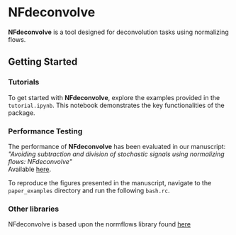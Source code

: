 # NFdeconvolve

**NFdeconvolve** is a tool designed for deconvolution tasks using normalizing flows.

## Getting Started

### Tutorials
To get started with **NFdeconvolve**, explore the examples provided in the `tutorial.ipynb`. This notebook demonstrates the key functionalities of the package.

### Performance Testing
The performance of **NFdeconvolve** has been evaluated in our manuscript:  
*"Avoiding subtraction and division of stochastic signals using normalizing flows: NFdeconvolve"*  
Available [here](https://arxiv.org/abs/2501.08288).

To reproduce the figures presented in the manuscript, navigate to the `paper_examples` directory and run the following `bash.rc`.

### Other libraries
NFdeconvolve is based upon the normflows library found [here](https://github.com/VincentStimper/normalizing-flows)